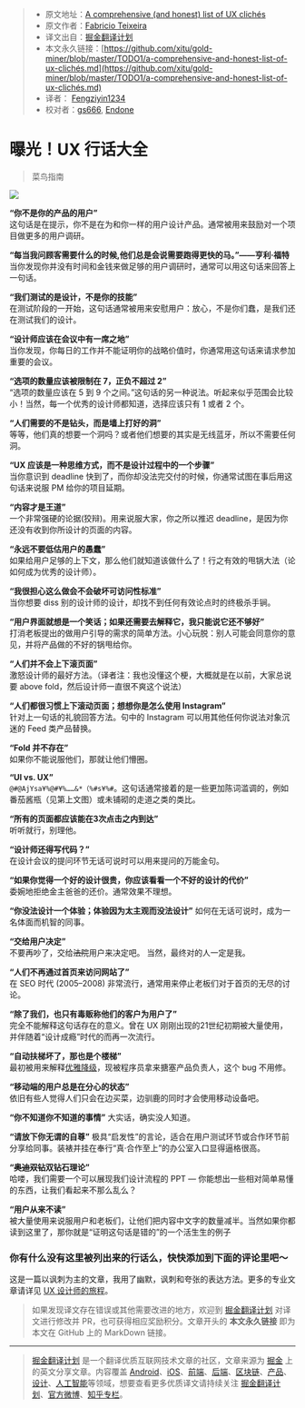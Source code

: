 > * 原文地址：[A comprehensive (and honest) list of UX clichés](https://uxdesign.cc/a-comprehensive-and-honest-list-of-ux-clich%C3%A9s-96e2a08fb2e9)
> * 原文作者：[Fabricio Teixeira](https://medium.com/@fabriciot)
> * 译文出自：[掘金翻译计划](https://github.com/xitu/gold-miner)
> * 本文永久链接：[https://github.com/xitu/gold-miner/blob/master/TODO1/a-comprehensive-and-honest-list-of-ux-clichés.md](https://github.com/xitu/gold-miner/blob/master/TODO1/a-comprehensive-and-honest-list-of-ux-clichés.md)
> * 译者： [Fengziyin1234](https://github.com/Fengziyin1234)
> * 校对者：[gs666](https://github.com/gs666), [Endone](https://github.com/Endone)

# 曝光！UX 行话大全

> 菜鸟指南

![](https://cdn-images-1.medium.com/max/4804/1*Qdx2MMrjk-mHxFCLVR9Otw.png)

**“你不是你的产品的用户”**  
这句话是在提示，你不是在为和你一样的用户设计产品。通常被用来鼓励对一个项目做更多的用户调研。

**“每当我问顾客需要什么的时候,他们总是会说需要跑得更快的马。”——亨利·福特**  
当你发现你并没有时间和金钱来做足够的用户调研时，通常可以用这句话来回答上一句话。

**“我们测试的是设计，不是你的技能”**  
在测试阶段的一开始，这句话通常被用来安慰用户：放心，不是你们蠢，是我们还在测试我们的设计。

**“设计师应该在会议中有一席之地”**  
当你发现，你每日的工作并不能证明你的战略价值时，你通常用这句话来请求参加重要的会议。

**“选项的数量应该被限制在 7，正负不超过 2”**  
“选项的数量应该在 5 到 9 个之间。”这句话的另一种说法。听起来似乎范围会比较小！当然，每一个优秀的设计师都知道，选择应该只有 1 或者 2 个。

**“人们需要的不是钻头，而是墙上打好的洞”**  
等等，他们真的想要一个洞吗？或者他们想要的其实是无线蓝牙，所以不需要任何洞。

**“UX 应该是一种思维方式，而不是设计过程中的一个步骤”**  
当你意识到 deadline 快到了，而你却没法完交付的时候，你通常试图在事后用这句话来说服 PM 给你的项目延期。

**“内容才是王道”**  
一个非常强硬的论据(狡辩)。用来说服大家，你之所以推迟 deadline，是因为你还没有收到你所设计的页面的内容。

**“永远不要低估用户的愚蠢”**  
如果给用户足够的上下文，那么他们就知道该做什么了！行之有效的甩锅大法（论如何成为优秀的设计师）。

**“我很担心这么做会不会破坏可访问性标准”**  
当你想要 diss 别的设计师的设计，却找不到任何有效论点时的终极杀手锏。

**“用户界面就想是一个笑话；如果还需要去解释它，我只能说它还不够好”**  
打消老板提出的做用户引导的需求的简单方法。小心玩脱：别人可能会同意你的意见，并将产品做的不好的锅甩给你。

**“人们并不会上下滚页面”**  
激怒设计师的最好方法。（译者注：我也没懂这个梗，大概就是在以前，大家总说要 above fold，然后设计师一直很不爽这个说法）

**“人们都很习惯上下滚动页面；想想你是怎么使用 Instagram”**  
针对上一句话的礼貌回答方法。句中的 Instagram 可以用其他任何你说法对象沉迷的 Feed 类产品替换。

**“Fold 并不存在”**  
如果你不能说服他们，那就让他们懵圈。

**“UI vs. UX”**  
`@#@AjYsa¥%@#¥%……&*（%#s¥%#`。这句话通常接着的是一些更加陈词滥调的，例如番茄酱瓶（见第上文图）或未铺砌的走道之类的类比。

**“所有的页面都应该能在3次点击之内到达”**  
听听就行，别理他。

**“设计师还得写代码？”**  
在设计会议的提问环节无话可说时可以用来提问的万能金句。  

**“如果你觉得一个好的设计很贵，你应该看看一个不好的设计的代价”**  
委婉地拒绝金主爸爸的还价。通常效果不理想。 

**“你没法设计一个体验；体验因为太主观而没法设计”**
如何在无话可说时，成为一名体面而机智的同事。

**“交给用户决定”**  
不要再吵了，交给~~法院~~用户来决定吧。 当然，最终对的人一定是我。

**“人们不再通过首页来访问网站了”**  
在 SEO 时代 (2005–2008) 非常流行，通常用来停止老板们对于首页的无尽的讨论。

**“除了我们，也只有毒贩称他们的客户为用户了”**  
完全不能解释这句话存在的意义。曾在 UX 刚刚出现的21世纪初期被大量使用，并伴随着“设计成瘾”时代的而再一次流行。

**“自动扶梯坏了，那也是个楼梯”**  
最初被用来解释[优雅降级](https://www.w3.org/wiki/Graceful_degradation_versus_progressive_enhancement)，现被程序员拿来搪塞产品负责人，这个 bug 不用修。

**“移动端的用户总是在分心的状态”**  
依旧有些人觉得人们只会在边买菜，边驯鹿的同时才会使用移动设备吧。

**“你不知道你不知道的事情”**
大实话，确实没人知道。

**“请放下你无谓的自尊”**
极具“启发性”的言论，适合在用户测试环节或合作环节前分享给同事。装裱并挂在奉行“真·合作至上”的办公室入口显得逼格很高。

**“~~奥迪双钻~~双钻石理论”**  
哈喽，我们需要一个可以展现我们设计流程的 PPT — 你能想出一些相对简单易懂的东西，让我们看起来不那么乱么？

**“用户从来不读”**  
被大量使用来说服用户和老板们，让他们把内容中文字的数量减半。当然如果你都读到这里了，那你就是“证明这句话是错的”的一个活生生的例子

### 你有什么没有这里被列出来的行话么，快快添加到下面的评论里吧～

这是一篇以讽刺为主的文章，我用了幽默，讽刺和夸张的表达方法。更多的专业文章请详见 [UX 设计师的旅程](http://journey.uxdesign.cc)。

> 如果发现译文存在错误或其他需要改进的地方，欢迎到 [掘金翻译计划](https://github.com/xitu/gold-miner) 对译文进行修改并 PR，也可获得相应奖励积分。文章开头的 **本文永久链接** 即为本文在 GitHub 上的 MarkDown 链接。

---

> [掘金翻译计划](https://github.com/xitu/gold-miner) 是一个翻译优质互联网技术文章的社区，文章来源为 [掘金](https://juejin.im) 上的英文分享文章。内容覆盖 [Android](https://github.com/xitu/gold-miner#android)、[iOS](https://github.com/xitu/gold-miner#ios)、[前端](https://github.com/xitu/gold-miner#前端)、[后端](https://github.com/xitu/gold-miner#后端)、[区块链](https://github.com/xitu/gold-miner#区块链)、[产品](https://github.com/xitu/gold-miner#产品)、[设计](https://github.com/xitu/gold-miner#设计)、[人工智能](https://github.com/xitu/gold-miner#人工智能)等领域，想要查看更多优质译文请持续关注 [掘金翻译计划](https://github.com/xitu/gold-miner)、[官方微博](http://weibo.com/juejinfanyi)、[知乎专栏](https://zhuanlan.zhihu.com/juejinfanyi)。
